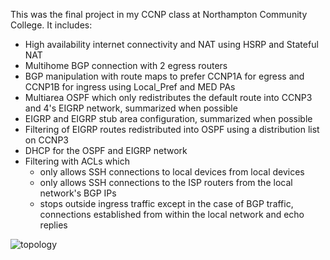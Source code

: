 This was the final project in my CCNP class at Northampton Community College. It includes:

  * High availability internet connectivity and NAT using HSRP and Stateful NAT
  * Multihome BGP connection with 2 egress routers
  * BGP manipulation with route maps to prefer CCNP1A for egress and CCNP1B for ingress using Local_Pref and MED PAs
  * Multiarea OSPF which only redistributes the default route into CCNP3 and 4's EIGRP network, summarized when possible
  * EIGRP and EIGRP stub area configuration, summarized when possible
  * Filtering of EIGRP routes redistributed into OSPF using a distribution list on CCNP3
  * DHCP for the OSPF and EIGRP network
  * Filtering with ACLs which
     * only allows SSH connections to local devices from local devices
     * only allows SSH connections to the ISP routers from the local network's BGP IPs
     * stops outside ingress traffic except in the case of BGP traffic, connections established from within the local network and echo replies

![topology](https://i.imgur.com/3vXWCof.png)
